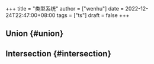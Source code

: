 +++
title = "类型系统"
author = ["wenhu"]
date = 2022-12-24T22:47:00+08:00
tags = ["ts"]
draft = false
+++

## Union {#union}


## Intersection {#intersection}
